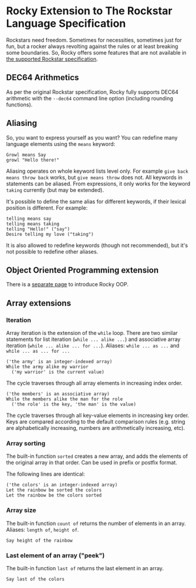 
# Rocky Extension to The Rockstar Language Specification

Rockstars need freedom. Sometimes for necessities, sometimes just for fun, but a rocker always revolting against the rules or at least breaking some boundaries. So, Rocky offers some features that are not available in [the supported Rockstar specification](spec.md).

## DEC64 Arithmetics

As per the original Rockstar specification, Rocky fully supports DEC64 arithmetic with the `--dec64` command line option (including rounding functions).

## Aliasing

So, you want to express yourself as you want? You can redefine many language elements using the `means` keyword:
```
Growl means Say
growl "Hello there!"
```

Aliasing operates on whole keyword lists level only. For example `give back means throw back` works, but `give means throw` does not.
All keywords in statements can be aliased. From expressions, it only works for the keyword `taking` currently (but may be extended). 

It's possible to define the same alias for different keywords, if their lexical position is different. For example:
```
telling means say
telling means taking
telling "Hello!" ("say")
Desire telling my love ("taking")
```

It is also allowed to redefine keywords (though not recommended), but it's not possible to redefine other aliases.


## Object Oriented Programming extension

There is a [separate page](OOP.md) to introduce Rocky OOP.

## Array extensions

### Iteration

Array iteration is the extension of the `while` loop. There are two similar statements for list iteration (`while ... alike ...`) and associative array iteration (`while ... alike ... for ...`).
Aliases: `while ... as ...` and `while ... as ... for ...`

```
('the army' is an integer-indexed array)
While the army alike my warrior
  ('my warrior' is the current value)
```
The cycle traverses through all array elements in increasing index order.

```
('the members' is an associative array)
While the members alike the man for the role
  ('the role' is the key, 'the man' is the value)
```
The cycle traverses through all key-value elements in increasing key order. Keys are compared according to the default comparison rules (e.g. string are alphabetically increasing, numbers are arithmetically increasing, etc).

### Array sorting

The built-in function `sorted` creates a new array, and adds the elements of the original array in that order. Can be used in prefix or postfix format. 

The following lines are identical:
```
('the colors' is an integer-indexed array)
Let the rainbow be sorted the colors
Let the rainbow be the colors sorted
```

### Array size

The built-in function `count of` returns the number of elements in an array. Aliases: `length of`, `height of`.

```
Say height of the rainbow
```

### Last element of an array ("peek")

The built-in function `last of` returns the last element in an array.
```
Say last of the colors
```